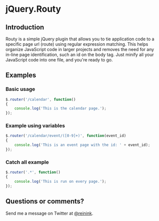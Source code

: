 jQuery.Routy
============

## Introduction

Routy is a simple jQuery plugin that allows you to tie application code to a specific page url (route) using regular expression matching.
This helps organize JavaScript code in larger projects and removes the need for any in-line page identification, such an id on the body tag. Just minify all your JavaScript code into one file, and you're ready to go.

## Examples

### Basic usage

```js
$.router('/calendar', function()
{
    console.log('This is the calendar page.');
});
```

### Example using variables

```js
$.router('/calendar/event/([0-9]+)', function(event_id)
{
    console.log('This is an event page with the id: ' + event_id);
});
```

### Catch all example

```js
$.router('.*', function()
{
    console.log('This is run on every page.');
});
```

## Questions or comments?

Send me a message on Twitter at [@reinink](https://twitter.com/reinink).